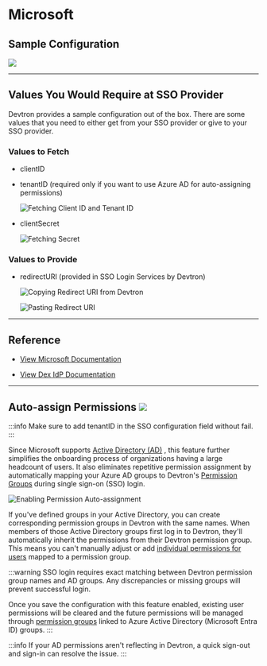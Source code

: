 # Microsoft

## Sample Configuration

![](https://devtron-public-asset.s3.us-east-2.amazonaws.com/images/global-configurations/sso-login-service/microsoft.jpg)

---

## Values You Would Require at SSO Provider

Devtron provides a sample configuration out of the box. There are some values that you need to either get from your SSO provider or give to your SSO provider.

### Values to Fetch

* clientID

* tenantID (required only if you want to use Azure AD for auto-assigning permissions)

    ![Fetching Client ID and Tenant ID](https://devtron-public-asset.s3.us-east-2.amazonaws.com/images/global-configurations/sso-login-service/secret/ms-id-secret1.jpg)

* clientSecret

    ![Fetching Secret](https://devtron-public-asset.s3.us-east-2.amazonaws.com/images/global-configurations/sso-login-service/secret/ms-id-secret2.jpg)

### Values to Provide

* redirectURI (provided in SSO Login Services by Devtron)

    ![Copying Redirect URI from Devtron](https://devtron-public-asset.s3.us-east-2.amazonaws.com/images/global-configurations/sso-login-service/redirect/microsoft-redurl.jpg)

    ![Pasting Redirect URI](https://devtron-public-asset.s3.us-east-2.amazonaws.com/images/global-configurations/sso-login-service/redirect/ms-redirect.jpg)

---

## Reference

* [View Microsoft Documentation](https://learn.microsoft.com/en-us/entra/identity-platform/quickstart-register-app)

* [View Dex IdP Documentation](https://dexidp.io/docs/connectors/microsoft/)

---

## Auto-assign Permissions [![](https://devtron-public-asset.s3.us-east-2.amazonaws.com/images/elements/EnterpriseTag.svg)](https://devtron.ai/pricing)

:::info
Make sure to add tenantID in the SSO configuration field without fail.
:::

Since Microsoft supports <a href="https://learn.microsoft.com/en-us/windows-server/identity/ad-ds/get-started/virtual-dc/active-directory-domain-services-overview" target="_blank">Active Directory (AD)</a>
, this feature further simplifies the onboarding process of organizations having a large headcount of users. It also eliminates repetitive permission assignment by automatically mapping your Azure AD groups to Devtron's [Permission Groups](../permission-groups.md) during single sign-on (SSO) login.

![Enabling Permission Auto-assignment](https://devtron-public-asset.s3.us-east-2.amazonaws.com/images/global-configurations/sso-login-service/secret/auto-grant.jpg)

If you've defined groups in your Active Directory, you can create corresponding permission groups in Devtron with the same names. When members of those Active Directory groups first log in to Devtron, they'll automatically inherit the permissions from their Devtron permission group. This means you can't manually adjust or add [individual permissions for users](../user-access.md) mapped to a permission group.

:::warning
SSO login requires exact matching between Devtron permission group names and AD groups. Any discrepancies or missing groups will prevent successful login.

Once you save the configuration with this feature enabled, existing user permissions will be cleared and the future permissions will be managed through [permission groups](../permission-groups.md) linked to Azure Active Directory (Microsoft Entra ID) groups.
:::

:::info
If your AD permissions aren't reflecting in Devtron, a quick sign-out and sign-in can resolve the issue.
:::






